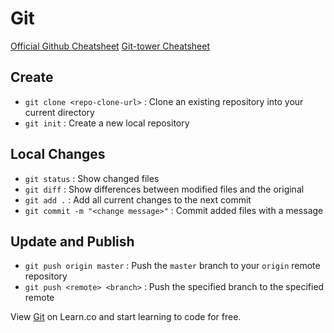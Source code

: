 # Git

[Official Github Cheatsheet](https://training.github.com/kit/downloads/github-git-cheat-sheet.pdf)
[Git-tower Cheatsheet](http://www.git-tower.com/blog/git-cheat-sheet/)

## Create
+  `git clone <repo-clone-url>` : Clone an existing repository into your current directory
+ `git init` : Create a new local repository

## Local Changes
+ `git status` : Show changed files
+ `git diff` : Show differences between modified files and the original
+ `git add .` : Add all current changes to the next commit
+ `git commit -m "<change message>"` : Commit added files with a message

## Update and Publish
+ `git push origin master` : Push the `master` branch to your `origin` remote repository
+ `git push <remote> <branch>` : Push the specified branch to the specified remote

<p data-visibility='hidden'>View <a href='https://learn.co/lessons/cssi-git-cheatsheet' title='Git'>Git</a> on Learn.co and start learning to code for free.</p>
